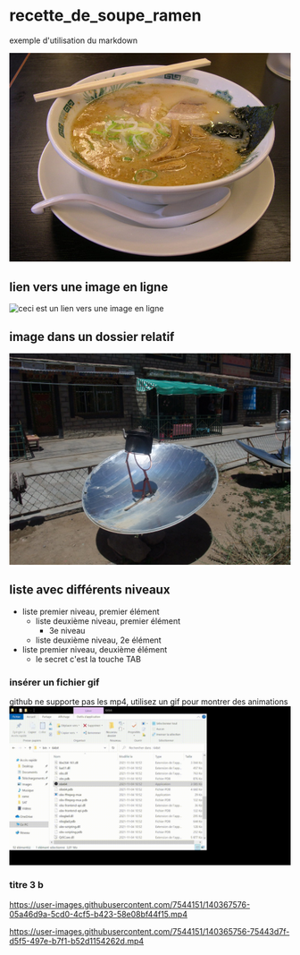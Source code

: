 # recette_de_soupe_ramen
exemple d'utilisation du markdown

![succulent ramen](ramen_.jfif)

## lien vers une image en ligne

![ceci est un lien vers une image en ligne](https://live.staticflickr.com/3635/3630858688_bdac8949d2_b.jpg)


## image dans un dossier relatif

![bouilloire solaire](media/bouilloire_solaire.jpg)

## liste avec différents niveaux

* liste premier niveau, premier élément
  * liste deuxième niveau, premier élément
    * 3e niveau
  * liste deuxième niveau, 2e élément
* liste premier niveau, deuxième élément
  * le secret c'est la touche TAB 

### insérer un fichier gif

github ne supporte pas les mp4, utilisez un gif pour montrer des animations
![test.gif](media/tests.gif)

### titre 3 b



https://user-images.githubusercontent.com/7544151/140367576-05a46d9a-5cd0-4cf5-b423-58e08bf44f15.mp4




https://user-images.githubusercontent.com/7544151/140365756-75443d7f-d5f5-497e-b7f1-b52d1154262d.mp4

